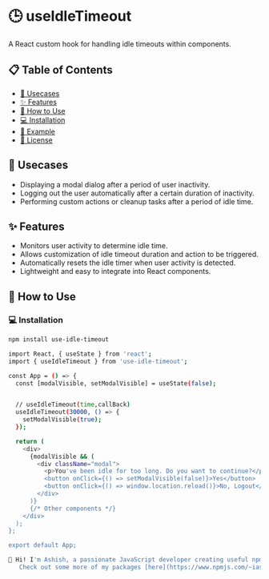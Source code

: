 # 🕒 useIdleTimeout

A React custom hook for handling idle timeouts within components.

## 📋 Table of Contents

- [🎯 Usecases](#usecases)
- [✨ Features](#features)
- [🚀 How to Use](#how-to-use)
- [💻 Installation](#installation)
- [🌟 Example](#example)
- [📝 License](#license)

## 🎯 Usecases

- Displaying a modal dialog after a period of user inactivity.
- Logging out the user automatically after a certain duration of inactivity.
- Performing custom actions or cleanup tasks after a period of idle time.

## ✨ Features

- Monitors user activity to determine idle time.
- Allows customization of idle timeout duration and action to be triggered.
- Automatically resets the idle timer when user activity is detected.
- Lightweight and easy to integrate into React components.

## 🚀 How to Use

### 💻 Installation

```bash
npm install use-idle-timeout

import React, { useState } from 'react';
import { useIdleTimeout } from 'use-idle-timeout';

const App = () => {
  const [modalVisible, setModalVisible] = useState(false);


  // useIdleTimeout(time,callBack)
  useIdleTimeout(30000, () => {
    setModalVisible(true);
  });

  return (
    <div>
      {modalVisible && (
        <div className="modal">
          <p>You've been idle for too long. Do you want to continue?</p>
          <button onClick={() => setModalVisible(false)}>Yes</button>
          <button onClick={() => window.location.reload()}>No, Logout</button>
        </div>
      )}
      {/* Other components */}
    </div>
  );
};

export default App;

```

```bash
👋 Hi! I'm Ashish, a passionate JavaScript developer creating useful npm packages for the community.
   Check out some more of my packages [here](https://www.npmjs.com/~iashish.99)! 🌟
```
